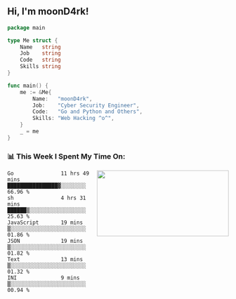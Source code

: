 <h2> Hi, I'm moonD4rk!</h2>

```go
package main

type Me struct {
	Name   string
	Job    string
	Code   string
	Skills string
}

func main() {
	me := &Me{
		Name:   "moonD4rk",
		Job:    "Cyber Security Engineer",
		Code:   "Go and Python and Others",
		Skills: "Web Hacking ^o^",
	}
	_ = me
}
```

<h3>📊 This Week I Spent My Time On:</h3>
<img align='right' src="https://github-readme-stats.vercel.app/api?username=moond4rk&show_icons=true&theme=radical", width="300" height="150">

<!--START_SECTION:waka-->

```text
Go               11 hrs 49 mins  ████████████████▓░░░░░░░░   66.96 %
sh               4 hrs 31 mins   ██████▒░░░░░░░░░░░░░░░░░░   25.63 %
JavaScript       19 mins         ▒░░░░░░░░░░░░░░░░░░░░░░░░   01.86 %
JSON             19 mins         ▒░░░░░░░░░░░░░░░░░░░░░░░░   01.82 %
Text             13 mins         ▒░░░░░░░░░░░░░░░░░░░░░░░░   01.32 %
INI              9 mins          ▒░░░░░░░░░░░░░░░░░░░░░░░░   00.94 %
```

<!--END_SECTION:waka-->

